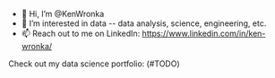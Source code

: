 - 👋 Hi, I’m @KenWronka
- 👀 I’m interested in data -- data analysis, science, engineering, etc.
- 📫 Reach out to me on LinkedIn: https://www.linkedin.com/in/ken-wronka/

Check out my data science portfolio: (#TODO)



<!---
KenWronka/KenWronka is a ✨ special ✨ repository because its `README.md` (this file) appears on your GitHub profile.
You can click the Preview link to take a look at your changes.
--->
